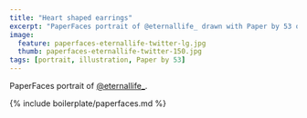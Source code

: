 ```yaml
---
title: "Heart shaped earrings"
excerpt: "PaperFaces portrait of @eternallife_ drawn with Paper by 53 on an iPad."
image: 
  feature: paperfaces-eternallife-twitter-lg.jpg
  thumb: paperfaces-eternallife-twitter-150.jpg
tags: [portrait, illustration, Paper by 53]
---
```


PaperFaces portrait of [@eternallife_](http://twitter.com/eternallife_).

{% include boilerplate/paperfaces.md %}